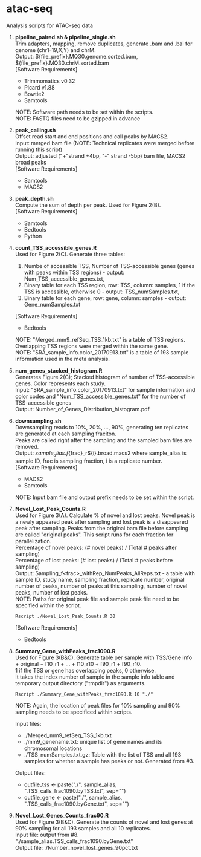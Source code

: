 # atac-seq
Analysis scripts for ATAC-seq data

1. **pipeline_paired.sh & pipeline_single.sh**  
  Trim adapters, mapping, remove duplicates, generate .bam and .bai for genome (chr1-19,X,Y) and chrM.  
  Output: ${file_prefix}.MQ30.genome.sorted.bam, ${file_prefix}.MQ30.chrM.sorted.bam  
  \[Software Requirements\]
    - Trimmomatics v0.32
    - Picard v1.88
    - Bowtie2
    - Samtools

    NOTE: Software path needs to be set within the scripts.  
    NOTE: FASTQ files need to be gzipped in advance  

2. **peak_calling.sh**  
  Offset read start and end positions and call peaks by MACS2.  
  Input: merged bam file (NOTE: Technical replicates were merged before running this script)  
  Output: adjusted ("+"strand +4bp, "-" strand -5bp) bam file, MACS2 broad peaks  
  \[Software Requirements\]
    - Samtools
    - MACS2
  
3. **peak_depth.sh**  
  Compute the sum of depth per peak. Used for Figure 2(B).  
  \[Software Requirements\]
    - Samtools
    - Bedtools
    - Python
 4. **count_TSS_accessible_genes.R**  
  Used for Figure 2(C). Generate three tables:  
    1) Numbe of accessible TSS, Number of TSS-accessible genes (genes with peaks within TSS regions) - output: Num_TSS_accessible_genes.txt,  
    2) Binary table for each TSS region, row: TSS, column: samples, 1 if the TSS is accessible, otherwise 0 - output: TSS_numSamples.txt,  
    3) Binary table for each gene, row: gene, column: samples - output: Gene_numSamples.txt   
  
    \[Software Requirements\]  
      - Bedtools
      
    NOTE: "Merged_mm9_refSeq_TSS_1kb.txt" is a table of TSS regions. Overlapping TSS regions were merged within the same gene.  
    NOTE: "SRA_sample_info.color_20170913.txt" is a table of 193 sample information used in the meta analysis.  
  
  5. **num_genes_stacked_histogram.R**  
    Generates Figure 2(C); Stacked histogram of number of TSS-accessible genes. Color represents each study.  
    Input: "SRA_sample_info.color_20170913.txt" for sample information and color codes and "Num_TSS_accessible_genes.txt" for the number of TSS-accessible genes  
    Output: Number_of_Genes_Distribution_histogram.pdf  
    
  6. **downsampling.sh**  
    Downsampling reads to 10%, 20%, ..., 90%, generating ten replicates are generated at each sampling fraciton.  
    Peaks are called right after the sampling and the sampled bam files are removed.  
    Output: ${sample_alias}.f${frac}\_r${i}.broad.macs2 where sample_alias is sample ID, frac is sampling fraction, i is a replicate number.  
    \[Software Requirements\]
      - MACS2
      - Samtools  
      
      NOTE: Input bam file and output prefix needs to be set within the script.  
   
   7. **Novel_Lost_Peak_Counts.R**  
      Used for Figure 3(A). Calculate % of novel and lost peaks. Novel peak is a newly appeared peak after sampling and lost peak is a disappeared peak after sampling. Peaks from the original bam file before sampling are called "original peaks". This script runs for each fraction for parallelization.       
      Percentage of novel peaks: (# novel peaks) / (Total # peaks after sampling)  
      Percentage of lost peaks: (# lost peaks) / (Total # peaks before sampling)  
      Output: Sampling_f\<frac\>\_withRep_NumPeaks_AllReps.txt - a table with sample ID, study name, sampling fraction, replicate number, original number of peaks, number of peaks at this sampling, number of novel peaks, number of lost peaks.  
      NOTE: Paths for original peak file and sample peak file need to be specified within the script.  
      
      ```
      Rscript ./Novel_Lost_Peak_Counts.R 30
      ```
      \[Software Requirements\]
        - Bedtools
        
   8. **Summary_Gene_withPeaks_frac1090.R**  
      Used for Figure 3(B&C). Generate table per sample with TSS/Gene info + original + f10_r1 + ... + f10_r10 + f90_r1 + f90_r10.  
      1 if the TSS or gene has overlapping peaks, 0 otherwise.  
      It takes the index number of sample in the sample info table and temporary output directory ("tmpdir") as arguments.  
      ```
      Rscript ./Summary_Gene_withPeaks_frac1090.R 10 "./"
      ```
      NOTE: Again, the location of peak files for 10% sampling and 90% sampling needs to be specificed within scripts.  
      
      Input files:  
        - ./Merged_mm9_refSeq_TSS_1kb.txt
        - ./mm9_genename.txt: unique list of gene names and its chromosomal locations
        - ./TSS_numSamples.txt.gz: Table with the list of TSS and all 193 samples for whether a sample has peaks or not. Generated from #3.
        
      Output files:
        - outfile_tss <- paste("./", sample_alias, ".TSS_calls_frac1090.byTSS.txt", sep="")
        - outfile_gene <- paste("./", sample_alias, ".TSS_calls_frac1090.byGene.txt", sep="")
        
   9. **Novel_Lost_Genes_Counts_frac90.R**  
      Used for Figure 3(B&C). Generate the counts of novel and lost genes at 90% sampling for all 193 samples and all 10 replicates.   
      Input file: output from #8. "./sample_alias.TSS_calls_frac1090.byGene.txt"  
      Output file: ./Number_novel_lost_genes_90pct.txt  
